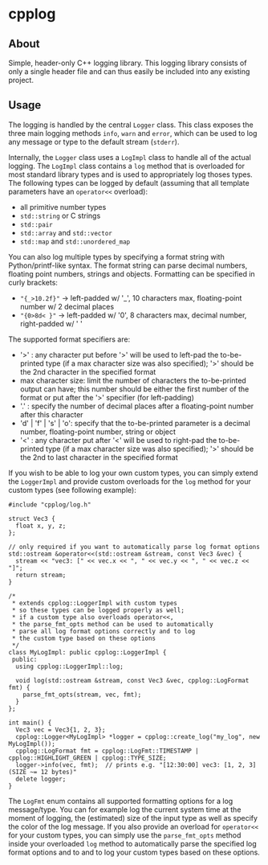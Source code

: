 # cpplog

## About

Simple, header-only C++ logging library.
This logging library consists of only a single header file and can thus easily be included into any existing project.

## Usage

The logging is handled by the central `Logger` class. This class exposes the three main logging methods `info`, `warn` and `error`, which can be used to log any message or type to the default stream (`stderr`).

Internally, the `Logger` class uses a `LogImpl` class to handle all of the actual logging. The `LogImpl` class contains a `log` method that is overloaded for most standard library types and is used to appropriately log thoses types. The following types can be logged by default (assuming that all template parameters have an `operator<<` overload):
- all primitive number types
- `std::string` or C strings
- `std::pair`
- `std::array` and `std::vector`
- `std::map` and `std::unordered_map`

You can also log multiple types by specifying a format string with Python/printf-like syntax. The format string can parse decimal numbers, floating point numbers, strings and objects. Formatting can be specified in curly brackets:
- `"{_>10.2f}"` -> left-padded w/ '_', 10 characters max, floating-point number w/ 2 decimal places
- `"{0>8d< }"`   -> left-padded w/ '0', 8 characters max, decimal number, right-padded w/ ' '

The supported format specifiers are:
- '>' : any character put before '>' will be used to left-pad the to-be-printed type (if a max character size was also specified); '>' should be the 2nd character in the specified format
- max character size: limit the number of characters the to-be-printed output can have; this number should be either the first number of the format or put after the '>' specifier (for left-padding)
- '.' : specify the number of decimal places after a floating-point number after this character
- 'd' | 'f' | 's' | 'o': specify that the to-be-printed parameter is a decimal number, floating-point number, string or object
- '<' : any character put after '<' will be used to right-pad the to-be-printed type (if a max character size was also specified); '>' should be the 2nd to last character in the specified format

If you wish to be able to log your own custom types, you can simply extend the `LoggerImpl` and provide custom overloads for the `log` method for your custom types (see following example):

```
#include "cpplog/log.h"

struct Vec3 {
  float x, y, z;
};

// only required if you want to automatically parse log format options
std::ostream &operator<<(std::ostream &stream, const Vec3 &vec) {
  stream << "vec3: [" << vec.x << ", " << vec.y << ", " << vec.z << "]";
  return stream;
}

/*
 * extends cpplog::LoggerImpl with custom types
 * so these types can be logged properly as well;
 * if a custom type also overloads operator<<,
 * the parse_fmt_opts method can be used to automatically
 * parse all log format options correctly and to log
 * the custom type based on these options
 */
class MyLogImpl: public cpplog::LoggerImpl {
 public:
  using cpplog::LoggerImpl::log;

  void log(std::ostream &stream, const Vec3 &vec, cpplog::LogFormat fmt) {
    parse_fmt_opts(stream, vec, fmt);
  }
};

int main() {
  Vec3 vec = Vec3{1, 2, 3};
  cpplog::Logger<MyLogImpl> *logger = cpplog::create_log("my_log", new MyLogImpl());
  cpplog::LogFormat fmt = cpplog::LogFmt::TIMESTAMP | cpplog::HIGHLIGHT_GREEN | cpplog::TYPE_SIZE;
  logger->info(vec, fmt);  // prints e.g. "[12:30:00] vec3: [1, 2, 3] (SIZE ~= 12 bytes)"
  delete logger;
}
```

The `LogFmt` enum contains all supported formatting options for a log message/type. You can for example log the current system time at the moment of logging, the (estimated) size of the input type as well as specify the color of the log message. If you also provide an overload for `operator<<` for your custom types, you can simply use the `parse_fmt_opts` method inside your overloaded `log` method to automatically parse the specified log format options and to and to log your custom types based on these options.

